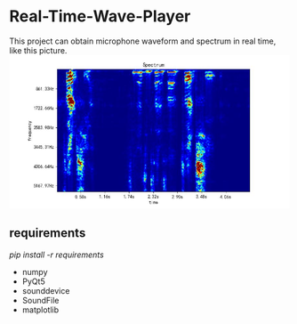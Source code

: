 # Real-Time-Wave-Player
This project can obtain microphone waveform and spectrum in real time, like this picture.
![image](https://github.com/MrNoS1/Real-Time-Wave-Player/blob/main/demo1.JPG)
## requirements
_pip install -r requirements_
* numpy
* PyQt5
* sounddevice
* SoundFile
* matplotlib
